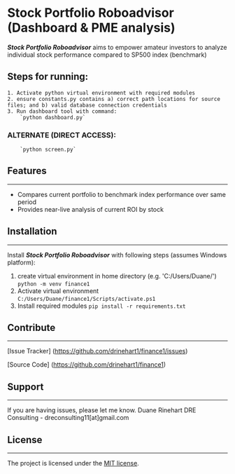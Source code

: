 # **Stock Portfolio Roboadvisor (Dashboard & PME analysis)**

***Stock Portfolio Roboadvisor*** aims to empower amateur investors to analyze individual stock performance compared to SP500 index (benchmark)

## Steps for running:

    1. Activate python virtual environment with required modules
    2. ensure constants.py contains a) correct path locations for source files; and b) valid database connection credentials
    3. Run dashboard tool with command:
        `python dashboard.py`

### ALTERNATE (DIRECT ACCESS):

        `python screen.py`

## Features

---

- Compares current portfolio to benchmark index performance over same period
- Provides near-live analysis of current ROI by stock

## Installation

---

Install ***Stock Portfolio Roboadvisor*** with following steps (assumes Windows platform):

1. create virtual environment in home directory (e.g. 'C:/Users/Duane/')
`python -m venv finance1`
2. Activate virtual environment
`C:/Users/Duane/finance1/Scripts/activate.ps1`
3. Install required modules
`pip install -r requirements.txt`

## Contribute

---

[Issue Tracker] (https://github.com/drinehart1/finance1/issues)

[Source Code] (https://github.com/drinehart1/finance1)

## Support

---

If you are having issues, please let me know.
Duane Rinehart
DRE Consulting - dreconsulting11[at]gmail.com

## License

---
The project is licensed under the [MIT license](https://mit-license.org/).
